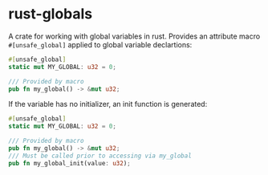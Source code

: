 # rust-globals

A crate for working with global variables in rust. Provides an attribute macro `#[unsafe_global]` applied to global variable declartions:


```rust
#[unsafe_global]
static mut MY_GLOBAL: u32 = 0;

/// Provided by macro
pub fn my_global() -> &mut u32;
```

If the variable has no initializer, an init function is generated:

```rust
#[unsafe_global]
static mut MY_GLOBAL: u32 = 0;

/// Provided by macro
pub fn my_global() -> &mut u32;
/// Must be called prior to accessing via my_global
pub fn my_global_init(value: u32);
```
